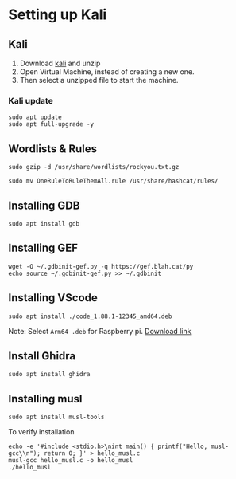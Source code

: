 # Setting up Kali 

## Kali

1. Download [kali](https://www.kali.org/get-kali/#kali-virtual-machines) and unzip
2. Open Virtual Machine, instead of creating a new one.
3. Then select a unzipped file to start the machine. 

### Kali update
```
sudo apt update
sudo apt full-upgrade -y
```


## Wordlists & Rules

```
sudo gzip -d /usr/share/wordlists/rockyou.txt.gz
```

```
sudo mv OneRuleToRuleThemAll.rule /usr/share/hashcat/rules/
```

## Installing GDB

```
sudo apt install gdb
```

## Installing GEF
```
wget -O ~/.gdbinit-gef.py -q https://gef.blah.cat/py
echo source ~/.gdbinit-gef.py >> ~/.gdbinit
```

## Installing VScode

```
sudo apt install ./code_1.88.1-12345_amd64.deb
```

Note: Select `Arm64 .deb` for Raspberry pi. [Download link](https://code.visualstudio.com/download)


## Install Ghidra

```
sudo apt install ghidra
```

## Installing musl

```
sudo apt install musl-tools
```

To verify installation
```
echo -e '#include <stdio.h>\nint main() { printf("Hello, musl-gcc\\n"); return 0; }' > hello_musl.c
musl-gcc hello_musl.c -o hello_musl
./hello_musl
```

